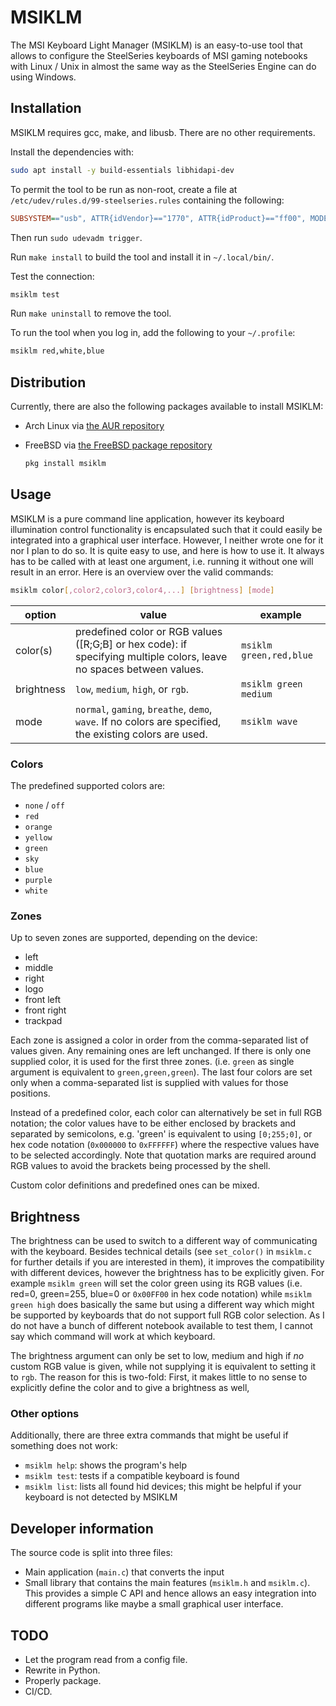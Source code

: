 # MSIKLM

The MSI Keyboard Light Manager (MSIKLM) is an easy-to-use tool that allows to
configure the SteelSeries keyboards of MSI gaming notebooks with Linux / Unix
in almost the same way as the SteelSeries Engine can do using Windows.

## Installation

MSIKLM requires gcc, make, and libusb. There are no other requirements.

Install the dependencies with:

```sh
sudo apt install -y build-essentials libhidapi-dev
```

To permit the tool to be run as non-root, create a file at
`/etc/udev/rules.d/99-steelseries.rules` containing the following:

```cfg
SUBSYSTEM=="usb", ATTR{idVendor}=="1770", ATTR{idProduct}=="ff00", MODE="666"
```

Then run `sudo udevadm trigger`.

Run `make install` to build the tool and install it in `~/.local/bin/`.

Test the connection:

```sh
msiklm test
```

Run `make uninstall` to remove the tool.

To run the tool when you log in, add the following to your `~/.profile`:

```sh
msiklm red,white,blue
```

## Distribution

Currently, there are also the following packages available to install MSIKLM:

-   Arch Linux via [the AUR repository](https://aur.archlinux.org/packages/msiklm-git/)
-   FreeBSD via [the FreeBSD package repository](https://www.freshports.org/sysutils/msiklm/)

    ```sh
    pkg install msiklm
    ```

## Usage

MSIKLM is a pure command line application, however its keyboard illumination
control functionality is encapsulated such that it could easily be integrated
into a graphical user interface. However, I neither wrote one for it nor I plan
to do so. It is quite easy to use, and here is how to use it. It always has to
be called with at least one argument, i.e. running it without one will result
in an error. Here is an overview over the valid commands:

```sh
msiklm color[,color2,color3,color4,...] [brightness] [mode]
```

| option | value | example |
| ------ | ----- | ------- |
| color(s) | predefined color or RGB values ([R;G;B] or hex code): if specifying multiple colors, leave no spaces between values. | `msiklm green,red,blue` |
| brightness | `low`, `medium`, `high`, or `rgb`. | `msiklm green medium` |
| mode | `normal`, `gaming`, `breathe`, `demo`, `wave`. If no colors are specified, the existing colors are used. | `msiklm wave` |

### Colors

The predefined supported colors are:

-   `none` / `off`
-   `red`
-   `orange`
-   `yellow`
-   `green`
-   `sky`
-   `blue`
-   `purple`
-   `white`

### Zones

Up to seven zones are supported, depending on the device:

-   left
-   middle
-   right
-   logo
-   front left
-   front right
-   trackpad

Each zone is assigned a color in order from the comma-separated list of values
given. Any remaining ones are left unchanged. If there is only one supplied
color, it is used for the first three zones. (i.e. `green` as single argument
is equivalent to `green,green,green`). The last four colors are set only when a
comma-separated list is supplied with values for those positions.

Instead of a predefined color, each color can alternatively be set in full RGB
notation; the color values have to be either enclosed by brackets and separated
by semicolons, e.g. 'green' is equivalent to using `[0;255;0]`, or hex code
notation (`0x000000` to `0xFFFFFF`) where the respective values have to be
selected accordingly. Note that quotation marks are required around RGB values
to avoid the brackets being processed by the shell.

Custom color definitions and predefined ones can be mixed.

## Brightness

The brightness can be used to switch to a different way of communicating with
the keyboard. Besides technical details (see `set_color()` in `msiklm.c` for
further details if you are interested in them), it improves the compatibility
with different devices, however the brightness has to be explicitly given. For
example `msiklm green` will set the color green using its RGB values (i.e.
red=0, green=255, blue=0 or `0x00FF00` in hex code notation) while
`msiklm green high` does basically the same but using a different way which
might be supported by keyboards that do not support full RGB color selection.
As I do not have a bunch of different notebook available to test them, I cannot
say which command will work at which keyboard.

The brightness argument can only be set to low, medium and high if _no_ custom
RGB value is given, while not supplying it is equivalent to setting it to
`rgb`. The reason for this is two-fold: First, it makes little to no sense to
explicitly define the color and to give a brightness as well,

### Other options

Additionally, there are three extra commands that might be useful if something
does not work:

-   `msiklm help`: shows the program's help
-   `msiklm test`: tests if a compatible keyboard is found
-   `msiklm list`: lists all found hid devices; this might be helpful if
    your keyboard is not detected by MSIKLM

## Developer information

The source code is split into three files:

-   Main application (`main.c`) that converts the input
-   Small library that contains the main features (`msiklm.h` and `msiklm.c`).
    This provides a simple C API and hence allows an easy integration into
    different programs like maybe a small graphical user interface.

## TODO

-   Let the program read from a config file.
-   Rewrite in Python.
-   Properly package.
-   CI/CD.
